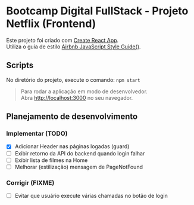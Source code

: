 # Bootcamp Digital FullStack - Projeto Netflix (Frontend)

Este projeto foi criado com [Create React App](https://github.com/facebook/create-react-app).\
Utiliza o guia de estilo [Airbnb JavaScript Style Guide()](https://github.com/airbnb/javascript).


## Scripts

No diretório do projeto, execute o comando: `npm start`

>Para rodar a aplicação em modo de desenvolvedor.\
>Abra [http://localhost:3000](http://localhost:3000) no seu navegador.

## Planejamento de desenvolvimento

### Implementar (TODO)
- [x] Adicionar Header nas páginas logadas (guard)
- [ ] Exibir retorno da API do backend quando login falhar
- [ ] Exibir lista de filmes na Home
- [ ] Melhorar (estilização) mensagem de PageNotFound

### Corrigir (FIXME)
- [ ] Evitar que usuário execute várias chamadas no botão de login 



